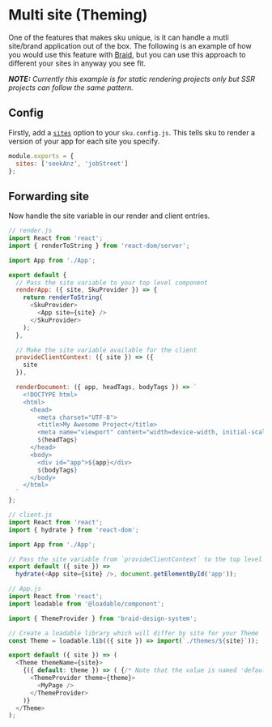 # Multi site (Theming)

One of the features that makes sku unique, is it can handle a mutli site/brand application out of the box.
The following is an example of how you would use this feature with [Braid](https://github.com/seek-oss/braid-design-system), but you can use this approach to different your sites in anyway you see fit.

_**NOTE:** Currently this example is for static rendering projects only but SSR projects can follow the same pattern._

## Config

Firstly, add a [`sites`](./docs/configuration#sites) option to your `sku.config.js`. This tells sku to render a version of your app for each site you specify.

```js
module.exports = {
  sites: ['seekAnz', 'jobStreet']
};
```

## Forwarding site

Now handle the site variable in our render and client entries.

```js
// render.js
import React from 'react';
import { renderToString } from 'react-dom/server';

import App from './App';

export default {
  // Pass the site variable to your top level component
  renderApp: ({ site, SkuProvider }) => {
    return renderToString(
      <SkuProvider>
        <App site={site} />
      </SkuProvider>
    );
  },

  // Make the site variable available for the client
  provideClientContext: ({ site }) => ({
    site
  }),

  renderDocument: ({ app, headTags, bodyTags }) => `
    <!DOCTYPE html>
    <html>
      <head>
        <meta charset="UTF-8">
        <title>My Awesome Project</title>
        <meta name="viewport" content="width=device-width, initial-scale=1">
        ${headTags}
      </head>
      <body>
        <div id="app">${app}</div>
        ${bodyTags}
      </body>
    </html>
  `
};
```

```js
// client.js
import React from 'react';
import { hydrate } from 'react-dom';

import App from './App';

// Pass the site variable from `provideClientContext` to the top level component
export default ({ site }) =>
  hydrate(<App site={site} />, document.getElementById('app'));
```

```js
// App.js
import React from 'react';
import loadable from '@loadable/component';

import { ThemeProvider } from 'braid-design-system';

// Create a loadable library which will differ by site for your Theme
const Theme = loadable.lib(({ site }) => import(`./themes/${site}`));

export default ({ site }) => (
  <Theme themeName={site}>
    {({ default: theme }) => ( {/* Note that the value is named 'default' as it is an export */}
      <ThemeProvider theme={theme}>
        <MyPage />
      </ThemeProvider>
    )}
  </Theme>
);
```
